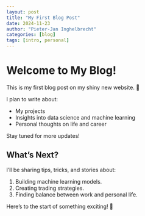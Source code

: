 ```yaml
---
layout: post
title: "My First Blog Post"
date: 2024-11-23
author: "Pieter-Jan Inghelbrecht"
categories: [blog]
tags: [intro, personal]
---
```


# Welcome to My Blog!

This is my first blog post on my shiny new website. 🎉

I plan to write about:
- My projects
- Insights into data science and machine learning
- Personal thoughts on life and career

Stay tuned for more updates!

## What’s Next?

I’ll be sharing tips, tricks, and stories about:
1. Building machine learning models.
2. Creating trading strategies.
3. Finding balance between work and personal life.

Here’s to the start of something exciting! 🚀

